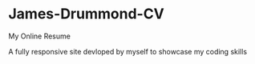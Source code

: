 # James-Drummond-CV

My Online Resume

A fully responsive site devloped by myself to showcase my coding skills
